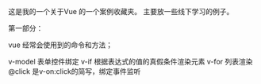 这是我的一个关于Vue 的一个案例收藏夹。
主要放一些线下学习的例子。

第一部分：

vue 经常会使用到的命令和方法；

v-model 表单控件绑定
v-if 根据表达式的值的真假条件渲染元素
v-for 列表渲染
@click 是v-on:click的简写，绑定事件监听

